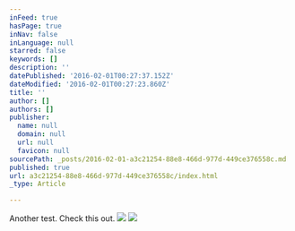 ```yaml
---
inFeed: true
hasPage: true
inNav: false
inLanguage: null
starred: false
keywords: []
description: ''
datePublished: '2016-02-01T00:27:37.152Z'
dateModified: '2016-02-01T00:27:23.860Z'
title: ''
author: []
authors: []
publisher:
  name: null
  domain: null
  url: null
  favicon: null
sourcePath: _posts/2016-02-01-a3c21254-88e8-466d-977d-449ce376558c.md
published: true
url: a3c21254-88e8-466d-977d-449ce376558c/index.html
_type: Article

---
```

Another test. Check this out.
![](https://the-grid-user-content.s3-us-west-2.amazonaws.com/2cd63ede-d50e-414b-8b62-97a5eb8aa4a3.jpg)
![](https://the-grid-user-content.s3-us-west-2.amazonaws.com/b4d8ab5a-fca5-410c-8fd4-1ff4ed83ae6b.jpg)